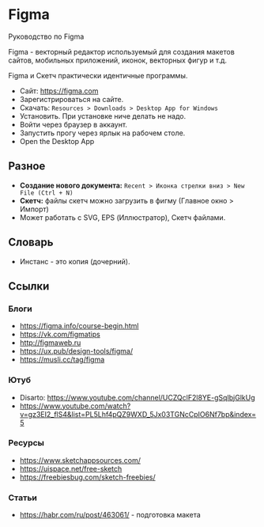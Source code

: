 # Figma
Руководство по Figma

Figma - векторный редактор используемый для создания макетов сайтов, мобильных приложений, иконок, векторных фигур и т.д.

Figma и Скетч практически идентичные программы.

* Сайт: https://figma.com
* Зарегистрироваться на сайте.
* Скачать: `Resources > Downloads > Desktop App for Windows`
* Установить. При установке ниче делать не надо.
* Войти через браузер в аккаунт.
* Запустить прогу через ярлык на рабочем столе.
* Open the Desktop App

## Разное
* **Создание нового документа:** `Recent > Иконка стрелки вниз > New File (Ctrl + N)`
* **Скетч:** файлы скетч можно загрузить в фигму (Главное окно > Импорт)
* Может работать с SVG, EPS (Иллюстратор), Скетч  файлами.

## Словарь
* Инстанс - это копия (дочерний).

## Ссылки
### Блоги
* https://figma.info/course-begin.html
* https://vk.com/figmatips
* http://figmaweb.ru
* https://ux.pub/design-tools/figma/
* https://musli.cc/tag/figma

### Ютуб
* Disarto: https://www.youtube.com/channel/UCZQclF2l8YE-gSqIbjGlkUg
* https://www.youtube.com/watch?v=gz3EI2_flS4&list=PL5Lhf4pQZ9WXD_5Jx03TGNcCpIO6Nf7bp&index=5

### Ресурсы
* https://www.sketchappsources.com/
* https://uispace.net/free-sketch
* https://freebiesbug.com/sketch-freebies/

### Статьи
* https://habr.com/ru/post/463061/ - подготовка макета
